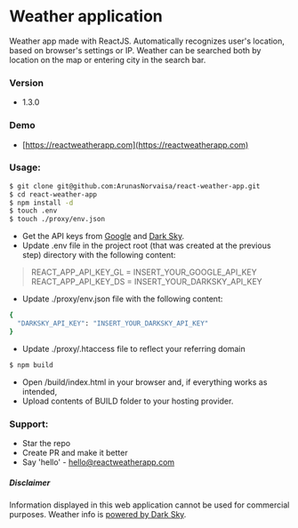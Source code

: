 # Weather application
Weather app made with ReactJS. Automatically recognizes user's location, based on browser's settings or IP. Weather can be searched both by location on the map or entering city in the search bar.

### Version
* 1.3.0

### Demo
* [https://reactweatherapp.com](https://reactweatherapp.com)

### Usage:
```sh
$ git clone git@github.com:ArunasNorvaisa/react-weather-app.git
$ cd react-weather-app
$ npm install -d
$ touch .env
$ touch ./proxy/env.json
```

* Get the API keys from [Google](https://developers.google.com/maps/documentation/javascript/get-api-key) and [Dark Sky](https://darksky.net/dev).
* Update .env file in the project root (that was created at the previous step) directory with the following content:

> REACT_APP_API_KEY_GL = INSERT_YOUR_GOOGLE_API_KEY<br>
> REACT_APP_API_KEY_DS = INSERT_YOUR_DARKSKY_API_KEY

* Update ./proxy/env.json file with the following content:

```sh
{
  "DARKSKY_API_KEY": "INSERT_YOUR_DARKSKY_API_KEY"
}
```

* Update ./proxy/.htaccess file to reflect your referring domain

```sh
$ npm build
```
* Open /build/index.html in your browser and, if everything works as intended,
* Upload contents of BUILD folder to your hosting provider.

### Support:

* Star the repo
* Create PR and make it better
* Say 'hello' - hello@reactweatherapp.com

##### Disclaimer
Information displayed in this web application cannot be used for commercial purposes. Weather info is [powered by Dark Sky](http://darksky.net/poweredby/).
